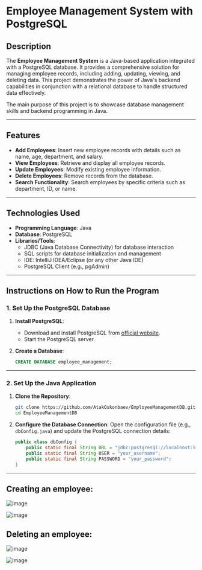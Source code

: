 # Employee Management System with PostgreSQL

## Description

The **Employee Management System** is a Java-based application integrated with a PostgreSQL database. It provides a comprehensive solution for managing employee records, including adding, updating, viewing, and deleting data. This project demonstrates the power of Java's backend capabilities in conjunction with a relational database to handle structured data effectively.

The main purpose of this project is to showcase database management skills and backend programming in Java.

---

## Features

- **Add Employees**: Insert new employee records with details such as name, age, department, and salary.
- **View Employees**: Retrieve and display all employee records.
- **Update Employees**: Modify existing employee information.
- **Delete Employees**: Remove records from the database.
- **Search Functionality**: Search employees by specific criteria such as department, ID, or name.

---

## Technologies Used

- **Programming Language**: Java
- **Database**: PostgreSQL
- **Libraries/Tools**:
  - JDBC (Java Database Connectivity) for database interaction
  - SQL scripts for database initialization and management
  - IDE: IntelliJ IDEA/Eclipse (or any other Java IDE)
  - PostgreSQL Client (e.g., pgAdmin)

---

## Instructions on How to Run the Program

### **1. Set Up the PostgreSQL Database**

1. **Install PostgreSQL**:
   - Download and install PostgreSQL from [official website](https://www.postgresql.org/download/).
   - Start the PostgreSQL server.

2. **Create a Database**:
   ```sql
   CREATE DATABASE employee_management;
   ```

---

### **2. Set Up the Java Application**

1. **Clone the Repository**:
   ```bash
   git clone https://github.com/AtakOskonbaev/EmployeeManagementDB.git
   cd EmployeeManagementDB
   ```

2. **Configure the Database Connection**:
   Open the configuration file (e.g., `dbConfig.java`) and update the PostgreSQL connection details:
   ```java
   public class dbConfig {
       public static final String URL = "jdbc:postgresql://localhost:5432/employee_management";
       public static final String USER = "your_username";
       public static final String PASSWORD = "your_password";
   }
   ```
   
---
   
## Creating an employee:
![image](https://github.com/user-attachments/assets/50240065-9c1e-48b1-acdf-4cc4bc0d9811)

![image](https://github.com/user-attachments/assets/ccecdc34-c4f2-493b-ae71-5ab016c52e15)


## Deleting an employee:
![image](https://github.com/user-attachments/assets/faf545ec-8062-4e89-9249-6b9a0f64c10b)

![image](https://github.com/user-attachments/assets/2a190a17-d904-46fc-85dc-82d7aea4a137)


